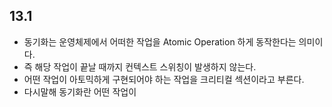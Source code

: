 ## 13.1
- 동기화는 운영체제에서 어떠한 작업을 Atomic Operation 하게 동작한다는 의미이다.
- 즉 해당 작업이 끝날 때까지 컨텍스트 스위칭이 발생하지 않는다.
- 어떤 작업이 아토믹하게 구현되어야 하는 작업을 크리티컬 섹션이라고 부른다.
- 다시말해 동기화란 어떤 작업이
<!--stackedit_data:
eyJoaXN0b3J5IjpbLTMyMTcxODMxMCw4MzYxMTQ0MSwtMTEzNz
YwODI5LC02OTMwNzAwOTEsMjU4ODEwNzU2LDk0NTIxNjg3Niw5
NDUyMTY4NzYsMTc1Mzc0OTM5NCwxNjAwODQ4MDE5LC00OTc4MT
IwMTAsMTQxODE5NTQ3OCwyMTA5NTA4MzUyLC03MzQwNTg0MTQs
MTU1NDEzMjIwNiwtMzE4OTIwNzAxLC0xNjM4ODMwMjQ3LC0xOT
M5MjE2OTE3LDEyNzg3MjA0ODgsLTU1NzU4NDk1MF19
-->